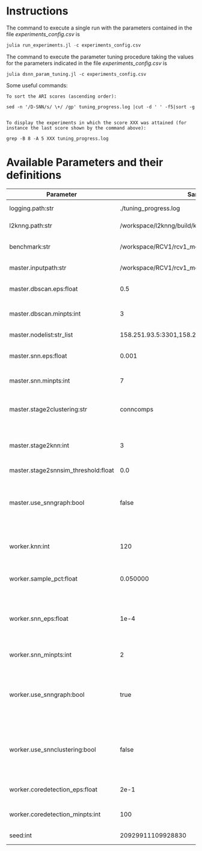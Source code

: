 # Instructions

The command to execute a single run with the parameters contained in the file _experiments\_config.csv_ is

```julia
julia run_experiments.jl -c experiments_config.csv
```

The command to execute the parameter tuning procedure taking the values for the parameters indicated in the file _experiments\_config.csv_ is

```
julia dsnn_param_tuning.jl -c experiments_config.csv
```

Some useful commands:

```
To sort the ARI scores (ascending order):

sed -n '/D-SNN/s/ \+/ /gp' tuning_progress.log |cut -d ' ' -f5|sort -g


To display the experiments in which the score XXX was attained (for instance the last score shown by the command above):

grep -B 8 -A 5 XXX tuning_progress.log
```


# Available Parameters and their definitions

| Parameter | Sample value | Definition |
|-----------|--------------|------------|
| logging.path:str | ./tuning_progress.log | File in which the output information is dump |
| l2knng.path:str | /workspace/l2knng/build/knng | Path to the L2KNNG program |
| benchmark:str | /workspace/RCV1/rcv1_meta.dat.clustering.4 | File containing labels estimated by the benchmark method |
| master.inputpath:str | /workspace/RCV1/rcv1_meta.dat | Path where the input data vectors are stored |
| master.dbscan.eps:float | 0.5 | Used only when stage2clustering is set to dbscan |
| master.dbscan.minpts:int | 3 | Used only when stage2clustering is set to dbscan |
| master.nodelist:str_list | 158.251.93.5:3301,158.251.93.5:3302,158.251.93.5:3303 | Comma separated list of node IP 's |
| master.snn.eps:float | 0.001 | Used only when stage2clustering is set to snn |
| master.snn.minpts:int | 7 | Used only when stage2clustering is set to snn |
| master.stage2clustering:str | conncomps | Strategy employed to label the corepoints reported by the workers at the Master |
| master.stage2knn:int | 3 | Size of the neighborhood used to build the SNN similarity matrix over the retrieved points from  all workers |
| master.stage2snnsim_threshold:float | 0.0 |  |
| master.use_snngraph:bool | false | Generate (at the Master) a snn graph connecting objects that are contained in eachother neighborhood or to use only the snn similarity matrix. |
| worker.knn:int | 120 | Employed in stage1 and stage2 at the workers for building the SNN similarity matrix |
| worker.sample_pct:float | 0.050000 | Employed as the size of the sample that each worker generates at the end of stage1 |
| worker.snn_eps:float | 1e-4 | Employed in stage1 and stage2 at the workers for performing the SNN clustering and for detecting noisy points in stage2 |
| worker.snn_minpts:int | 2 | Employed in stage1 at each worker to perform the SNN clustering |
| worker.use_snngraph:bool | true | Generate (at each Worker) a snn graph connecting objects that are contained in eachother neighborhood or to use only the snn similarity matrix |
| worker.use_snnclustering:bool | false | Indicates if SNN clustering is employed to find the corepoints and the associated sampled points at the Stage-1. If set to __False__, epsilon-nn is employed instead |
| worker.coredetection_eps:float | 2e-1 | Used when worker.use_snnclustering is set to TRUE |
| worker.coredetection_minpts:int | 100 | Used when worker.use_snnclustering is set to TRUE |
| seed:int | 20929911109928830 | Seed employed in all randomized operations |
